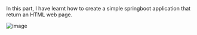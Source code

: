 In this part, I have learnt how to create a simple springboot application that return an HTML web page.

![image](https://github.com/JoeYeungCW/SpringBootDevelopmentBootcamp/assets/109426792/8c35abb1-c845-4f0c-bf04-b921de8570dd)
